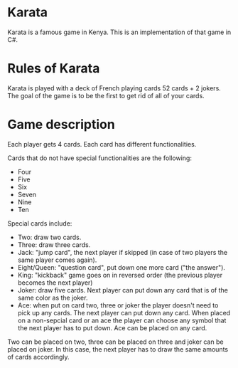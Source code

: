 # Karata
Karata is a famous game in Kenya. This is an implementation of that game in C#.

# Rules of Karata

Karata is played with a deck of French playing cards 52 cards + 2 jokers. The goal of the game is to be the first to get rid of all of your cards.

# Game description

Each player gets 4 cards. Each card has different functionalities.

Cards that do not have special functionalities are the following:

- Four
- Five
- Six
- Seven
- Nine
- Ten

Special cards include:

- Two: draw two cards.
- Three: draw three cards.
- Jack: "jump card", the next player if skipped (in case of two players the same player comes again).
- Eight/Queen: "question card", put down one more card ("the answer").
- King: "kickback" game goes on in reversed order (the previous player becomes the next player)
- Joker: draw five cards. Next player can put down any card that is of the same color as the joker.
- Ace: when put on card two, three or joker the player doesn't need to pick up any cards. The next player can put down any card. When placed on a non-sepcial card or an ace the player can choose any symbol that the next player has to put down. Ace can be placed on any card.

Two can be placed on two, three can be placed on three and joker can be placed on joker. In this case, the next player has to draw the same amounts of cards accordingly.
